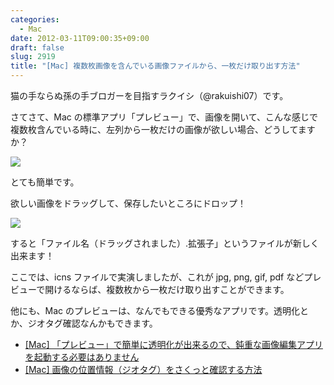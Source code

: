 ```yaml
---
categories:
  - Mac
date: 2012-03-11T09:00:35+09:00
draft: false
slug: 2919
title: "[Mac] 複数枚画像を含んでいる画像ファイルから、一枚だけ取り出す方法"
---
```


猫の手ならぬ孫の手ブロガーを目指すラクイシ（@rakuishi07）です。

さてさて、Mac の標準アプリ「プレビュー」で、画像を開いて、こんな感じで複数枚含んでいる時に、左列から一枚だけの画像が欲しい場合、どうしてますか？

![](/images/2012/03/2919_1.png)

とても簡単です。

欲しい画像をドラッグして、保存したいところにドロップ！

![](/images/2012/03/2919_2.png)

すると「ファイル名（ドラッグされました）.拡張子」というファイルが新しく出来ます！

ここでは、icns ファイルで実演しましたが、これが jpg, png, gif, pdf などプレビューで開けるならば、複数枚から一枚だけ取り出すことができます。

他にも、Mac のプレビューは、なんでもできる優秀なアプリです。透明化とか、ジオタグ確認なんかもできます。

* [[Mac] 「プレビュー」で簡単に透明化が出来るので、鈍重な画像編集アプリを起動する必要はありません](http://rakuishi.com/mac/1945/)
* [[Mac] 画像の位置情報（ジオタグ）をさくっと確認する方法](http://rakuishi.com/mac/2104/)
